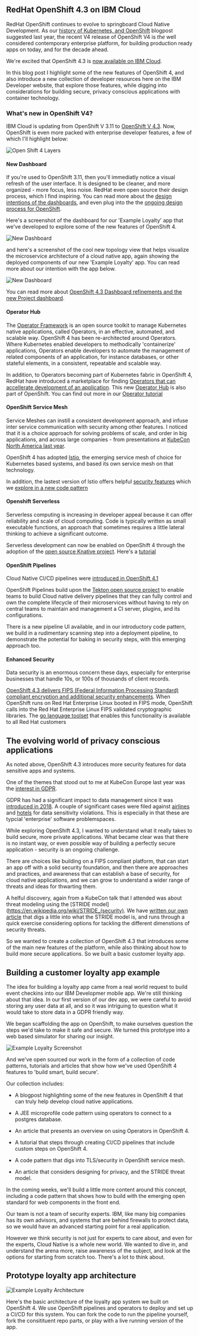 ## RedHat OpenShift 4.3 on IBM Cloud

RedHat OpenShift continues to evolve to springboard Cloud Native Development. As our [history of Kubernetes, and OpenShift](https://developer.ibm.com/blogs/a-brief-history-of-red-hat-openshift/) blogpost suggested last year, the recent V4 release of OpenShift V4 is _the_ well considered contemporary enterprise platform, for building production ready apps on today, and for the decade ahead.

We're excited that OpenShift 4.3 is [now available on IBM Cloud]().

In this blog post I highlight some of the new features of OpenShift 4, and also introduce a new collection of developer resources here on the IBM Developer website, that explore those features, while digging into considerations for building secure, privacy conscious applications with container technology.

### What's new in OpenShift V4?

IBM Cloud is updating from OpenShift V 3.11 to [OpenShift V 4.3](https://docs.openshift.com/container-platform/4.3/release_notes/ocp-4-3-release-notes.html). Now, OpenShift is even more packed with enterprise developer features, a few of which I'll highlight below:


![Open Shift 4 Layers](./openshift4.png)

#### New Dashboard

If you're used to OpenShift 3.11, then you'll immediatly notice a visual refresh of the user interface. It is designed to be cleaner, and more organized - more focus, less noise. RedHat even open source their design process, which I find inspiring. You can read more about the [design intentions of the dashboards](https://blog.openshift.com/openshift-4-3-dashboard-refinements-and-the-new-project-dashboard/), and even plug into the the [ongoing design process for OpenShift](https://www.patternfly.org/v4/). 

Here's a screenshot of the dashboard for our 'Example Loyalty' app that we've developed to explore some of the new features of OpenShift 4.

![New Dashboard](./dashboard.png)

and here's a screenshot of the cool new topology view that helps visualize the microservice architecture of a cloud native app, again showing the deployed components of our new 'Example Loyalty' app. You can read more about our intention with the app below.

![New Dashboard](./topology.png)

You can read more about [OpenShift 4.3 Dashboard refinements and the new Project dashboard](https://blog.openshift.com/openshift-4-3-dashboard-refinements-and-the-new-project-dashboard/).

#### Operator Hub

The [Operator Framework](https://github.com/operator-framework) is an open source toolkit to manage Kubernetes native applications, called Operators, in an effective, automated, and scalable way. OpenShift 4 has been re-architected around Operators. Where Kubernetes enabled developers to methodically 'containerize' applications, Operators enable developers to automate the management of related components of an application, for instance databases, or other stateful elements, in a consistent, repeatable and scalable way.

In addition, to Operators becoming part of Kubernetes fabric in OpenShift 4, RedHat have introduced a marketplace for finding [Operators that can accellerate development of an application](https://enterprisersproject.com/article/2019/2/kubernetes-operators-plain-english?page=1). This new [Operator Hub](https://operatorhub.io/) is also part of OpenShift. You can find out more in our [Operator tutorial]()

#### OpenShift Service Mesh

Service Meshes can instill a consistent development approach, and infuse inter service communication with security among other features. I noticed that it is a choice approach for solving problems of scale, and order in big applications, and across large companies - from presentations at [KubeCon North America last year](https://www.youtube.com/watch?v=Z6aN3Smt-9M). 

OpenShift 4 has adopted [Istio](https://istio.io/), the emerging service mesh of choice for Kubernetes based systems, and based its own service mesh on that technology.

In addition, the lastest version of Istio offers helpful [security features](https://istio.io/docs/concepts/security/) which we [explore in a new code pattern]()

#### Openshift Serverless

Serverless computing is increasing in developer appeal because it can offer reliability and scale of cloud computing. Code is typically written as small executable functions, an approach that sometimes requires a little lateral thinking to achieve a significant outcome.

Serverless development can now be enabled on OpenShift 4 through the adoption of the [open source Knative project](https://cloud.google.com/tekton).  Here's a [tutorial](https://developer.ibm.com/recipes/tutorials/deploy-a-serverless-application-using-knative-in-openshift-4-2-cp4app-4-0/)

#### OpenShift Pipelines

Cloud Native CI/CD pipelines were [introduced in OpenShift 4.1](https://blog.openshift.com/cloud-native-ci-cd-with-openshift-pipelines/)

OpenShift Pipelines build upon the [Tekton open source project](https://cloud.google.com/tekton) to enable teams to build Cloud native delivery pipelines that they can fully control and own the complete lifecycle of their microservices without having to rely on central teams to maintain and management a CI server, plugins, and its configurations.

There is a new pipeline UI available, and in our introductory code pattern, we build in a rudimentary scanning step into a deployment pipeline, to demonstrate the potential for baking in security steps, with this emerging approach too.

#### Enhanced Security

Data security is an enormous concern these days, especially for enterprise businesses that handle 10s, or 100s of thousands of client records. 

[OpenShift 4.3 delivers FIPS (Federal Information Processing Standard) compliant encryption and additional security enhancements](https://blog.openshift.com/introducing-red-hat-openshift-4-3-to-enhance-kubernetes-security/). When OpenShift runs on Red Hat Enterprise Linux booted in FIPS mode, OpenShift calls into the Red Hat Enterprise Linux FIPS validated cryptographic libraries. The [go language toolset](https://developers.redhat.com/blog/2019/06/24/go-and-fips-140-2-on-red-hat-enterprise-linux/?extIdCarryOver=true&sc_cid=701f2000001OH74AAG) that enables this functionality is available to all Red Hat customers



## The evolving world of privacy conscious applications

As noted above, OpenShift 4.3 introduces more security features for data sensitive apps and systems.

One of the themes that stood out to me at KubeCon Europe last year was the [interest in GDPR](https://www.youtube.com/watch?v=sKaeOApBPsw). 

GDPR has had a significant impact to data management since it was [introduced in 2018](https://www.forbes.com/sites/andrewrossow/2018/05/25/the-birth-of-gdpr-what-is-it-and-what-you-need-to-know/#3e15cc9055e5). A couple of significant cases were filed against [airlines](https://www.cnet.com/news/british-airways-faces-record-breaking-230m-gdpr-fine-for-2018-data-breach/) and [hotels](https://www.forbes.com/sites/kateoflahertyuk/2019/07/09/marriott-faces-gdpr-fine-of-123-million/#1b46964c4525) for data sensitivity violations. This is especially in that these are typcial 'enterprise' software problemspaces. 

While exploring OpenShift 4.3, I wanted to understand what it really takes to build secure, more private applications. What became clear was that there is no instant way, or even possible way of building a perfectly secure application - security is an ongoing challenge. 

There are choices like building on a FIPS compliant platform, that can start an app off with a solid security foundation, and then there are  approaches and practices, and awareness that can establish a base of security, for cloud native applications, and we can grow to understand a wider range of threats and ideas for thwarting them.

A helful discovery, again from a KubeCon talk that I attended was about threat modeling using the [STRIDE model](https://en.wikipedia.org/wiki/STRIDE_(security). We have [written our own article]() that digs a little into what the STRIDE model is, and runs through a quick exercise considering options for tackling the different dimenstions of security threats.

So we wanted to create a collection of OpenShift 4.3 that introduces some of the main new features of the platform, while also thinking about how to build more secure applications. So we built a basic customer loyalty app.


## Building a customer loyalty app example

The idea for building a loyalty app came from a real world request to build event checkins into our IBM Developmer mobile app. We're still thinking about that idea. In our first version of our dev app, we were careful to avoid storing any user data at all, and so it was intriguing to question what it would take to store data in a GDPR friendly way.

We began scaffolding the app on OpenShift, to make ourselves question the steps we'd take to make it safe and secure. We turned this prototype into a web based simulator for sharing our insight.

![Example Loyalty Screenshot](./exampleloyalty.png)

And we've open sourced our work in the form of a collection of code patterns, tutorials and articles that show how we've used OpenShift 4 features to 'build smart, build secure'.

Our collection includes:

- A blogpost highlighting some of the new features in OpenShift 4 that can truly help develop cloud native applications.

- A JEE microprofile code pattern using operators to connect to a postgres database.

- An article that presents an overview on using Operators in OpenShift 4.

- A tutorial that steps through creating CI/CD pipelines that include custom steps on OpenShift 4.

- A code pattern that digs into TLS/security in OpenShift service mesh.

- An article that considers designing for privacy, and the STRIDE threat model.

In the coming weeks, we'll build a little more content around this concept, including a code pattern that shows how to build with the emerging open standard for web components in the front end.

Our team is not a team of security experts. IBM, like many big companies has its own advisors, and systems that are behind firewalls to protect data, so we would have an advanced starting point for a real application.

However we think security is not just for experts to care about, and even for the experts, Cloud Native is a whole new world. We wanted to dive in, and understand the arena more, raise awareness of the subject, and look at the options for starting from scratch too. There's a lot to think about.

## Prototype loyalty app architecture 

![Example Loyalty Architecture](./loyaltyarchitecture.png)

Here's the basic architecture of the loyalty app system we built on OpenShift 4. We use OpenShift pipelines and operators to deploy and set up a CI/CD for this system. You can fork the code to run the pipeline yourself, fork the consitituent repo parts, or play with a live running version of the app.










